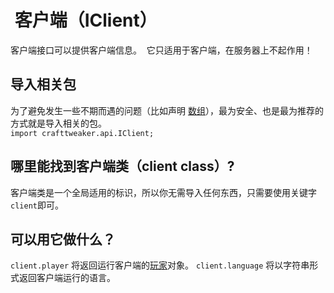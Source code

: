 #  客户端（IClient）

客户端接口可以提供客户端信息。 
它只适用于客户端，在服务器上不起作用！

## 导入相关包
为了避免发生一些不期而遇的问题（比如声明 [数组](/AdvancedFunctions/Arrays_and_Loops)），最为安全、也是最为推荐的方式就是导入相关的包。  
`import crafttweaker.api.IClient;`

## 哪里能找到客户端类（client class）?
客户端类是一个全局适用的标识，所以你无需导入任何东西，只需要使用关键字`client`即可。

## 可以用它做什么？
`client.player` 将返回运行客户端的[玩家](/Vanilla/Players/IPlayer)对象。
`client.language` 将以字符串形式返回客户端运行的语言。
